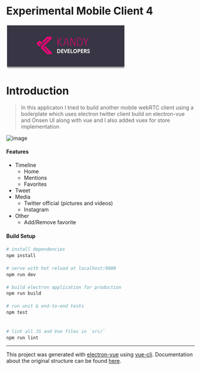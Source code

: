# Experimental Mobile Client 4

<p>
<img src="src/assets/kandylogo.png"/>
</p>

# Introduction

> In this applicaton I tried to build another mobile webRTC client using a boilerplate which uses electron twitter client build on electron-vue and Onsen UI along with vue and I also added vuex for store implementation


![image](http://cdn-ak.f.st-hatena.com/images/fotolife/t/tmegos/20171111/20171111221615.png)

#### Features
- Timeline
  - Home
  - Mentions
  - Favorites
- Tweet
- Media
  - Twitter official (pictures and videos)
  - Instagram
- Other
  - Add/Remove favorite

#### Build Setup

``` bash
# install dependencies
npm install

# serve with hot reload at localhost:9080
npm run dev

# build electron application for production
npm run build

# run unit & end-to-end tests
npm test


# lint all JS and Vue files in `src/`
npm run lint

```

---

This project was generated with [electron-vue](https://github.com/SimulatedGREG/electron-vue) using [vue-cli](https://github.com/vuejs/vue-cli). Documentation about the original structure can be found [here](https://simulatedgreg.gitbooks.io/electron-vue/content/index.html).
